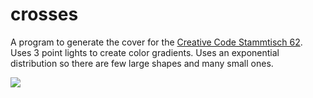 # crosses

A program to generate the cover for the [Creative Code Stammtisch 62](https://creativecodeberlin.github.io/Stammtisch/2019/06/07/ccs062.html).
Uses 3 point lights to create color gradients.
Uses an exponential distribution so there are few large shapes and many small ones.

![](https://raw.githubusercontent.com/hamoid/Fun-Programming/master/processing/ideas/2019/06/crosses/thumb.jpg)

